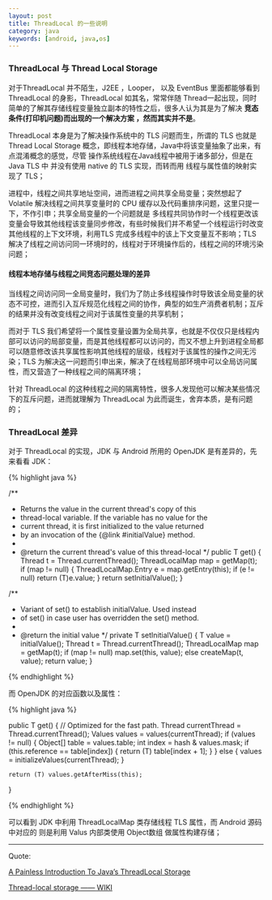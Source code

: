 ```yaml
---
layout: post
title: ThreadLocal 的一些说明
category: java
keywords: [android, java,os]
---
```



###  ThreadLocal 与 Thread Local  Storage

对于ThreadLocal 并不陌生，J2EE ，Looper， 以及 EventBus 里面都能够看到 ThreadLocal 的身影，ThreadLocal 如其名，常常伴随 Thread一起出现，同时简单的了解其存储线程变量独立副本的特性之后，很多人认为其是为了解决 **竞态条件(打印机问题)**而出现的一个解决方案 ，然而**其实并不是**。

ThreadLocal 本身是为了解决操作系统中的 TLS 问题而生，所谓的 TLS 也就是 Thread Local Storage 概念，即线程本地存储，Java中将该变量抽象了出来，有点混淆概念的感觉，尽管 操作系统线程在Java线程中被用于诸多部分，但是在 Java TLS 中 并没有使用 native 的  TLS 实现，而转而用 线程与属性值的映射实现了 TLS；



进程中，线程之间共享地址空间，进而进程之间共享全局变量；突然想起了 Volatile 解决线程之间共享变量时的 CPU 缓存以及代码重排序问题，这里只提一下，不作引申；共享全局变量的一个问题就是 多线程共同协作时一个线程更改该变量会导致其他线程该变量同步修改，有些时候我们并不希望一个线程运行时改变其他线程的上下文环境，利用TLS 完成多线程中的该上下文变量互不影响；TLS 解决了线程之间访问同一环境时的，线程对于环境操作后的，线程之间的环境污染问题；


####  线程本地存储与线程之间竞态问题处理的差异


当线程之间访问同一全局变量时，我们为了防止多线程操作时导致该全局变量的状态不可控，进而引入互斥规范化线程之间的协作，典型的如生产消费者机制；互斥的结果并没有改变线程之间对于该属性变量的共享机制；

而对于 TLS 我们希望将一个属性变量设置为全局共享，也就是不仅仅只是线程内部可以访问的局部变量，而是其他线程都可以访问的，而又不想上升到进程全局都可以随意修改该共享属性影响其他线程的层级，线程对于该属性的操作之间无污染；TLS 为解决这一问题而引申出来，解决了在线程局部环境中可以全局访问属性，而又营造了一种线程之间的隔离环境；

针对 ThreadLocal 的这种线程之间的隔离特性，很多人发现他可以解决某些情况下的互斥问题，进而就理解为 ThreadLocal 为此而诞生，舍弃本质，是有问题的；


###  ThreadLocal 差异

对于 ThreadLocal 的实现，JDK 与 Android 所用的 OpenJDK 是有差异的，先来看看 JDK：


{% highlight java %}

/**
 * Returns the value in the current thread's copy of this
 * thread-local variable.  If the variable has no value for the
 * current thread, it is first initialized to the value returned
 * by an invocation of the {@link #initialValue} method.
 *
 * @return the current thread's value of this thread-local
 */
public T get() {
    Thread t = Thread.currentThread();
    ThreadLocalMap map = getMap(t);
    if (map != null) {
        ThreadLocalMap.Entry e = map.getEntry(this);
        if (e != null)
            return (T)e.value;
    }
    return setInitialValue();
}

/**
 * Variant of set() to establish initialValue. Used instead
 * of set() in case user has overridden the set() method.
 *
 * @return the initial value
 */
private T setInitialValue() {
    T value = initialValue();
    Thread t = Thread.currentThread();
    ThreadLocalMap map = getMap(t);
    if (map != null)
        map.set(this, value);
    else
        createMap(t, value);
    return value;
}

{% endhighlight %}  

而 OpenJDK 的对应函数以及属性：

{% highlight java %}

public T get() {
    // Optimized for the fast path.
    Thread currentThread = Thread.currentThread();
    Values values = values(currentThread);
    if (values != null) {
        Object[] table = values.table;
        int index = hash & values.mask;
        if (this.reference == table[index]) {
            return (T) table[index + 1];
        }
    } else {
        values = initializeValues(currentThread);
    }

    return (T) values.getAfterMiss(this);
}

{% endhighlight %}  

可以看到 JDK 中利用 ThreadLocalMap 类存储线程 TLS 属性，而 Android 源码中对应的 则是利用 Valus 内部类使用 Object数组 做属性构建存储；


---

Quote:

[A Painless Introduction To Java’s ThreadLocal Storage](https://www.appneta.com/blog/introduction-to-javas-threadlocal-storage/)


[Thread-local storage —— WIKI](https://en.wikipedia.org/wiki/Thread-local_storage)
